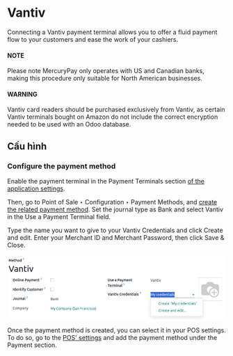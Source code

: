 # Vantiv

Connecting a Vantiv payment terminal allows you to offer a fluid payment flow to your customers and
ease the work of your cashiers.

#### NOTE
Please note MercuryPay only operates with US and Canadian banks, making this procedure only
suitable for North American businesses.

#### WARNING
Vantiv card readers should be purchased exclusively from Vantiv, as certain Vantiv terminals
bought on Amazon do not include the correct encryption needed to be used with an Odoo database.

## Cấu hình

### Configure the payment method

Enable the payment terminal in the Payment Terminals section [of the application
settings](applications/sales/point_of_sale/configuration.md#configuration-settings).

Then, go to Point of Sale ‣ Configuration ‣ Payment Methods, and [create
the related payment method](applications/sales/point_of_sale/payment_methods.md). Set the journal type as Bank and
select Vantiv in the Use a Payment Terminal field.

Type the name you want to give to your Vantiv Credentials and click Create
and edit. Enter your Merchant ID and Merchant Password, then click
Save & Close.

![Vantiv payment method](../../../../../.gitbook/assets/vantiv-method.png)

Once the payment method is created, you can select it in your POS settings. To do so, go to the
[POS' settings](applications/sales/point_of_sale/configuration.md#configuration-settings) and add the payment method under the
Payment section.
